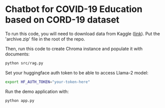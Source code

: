 # Chatbot for COVID-19 Education based on CORD-19 dataset

To run this code, you will need to download data from Kaggle ([link](https://www.kaggle.com/datasets/allen-institute-for-ai/CORD-19-research-challenge/datahttps://www.kaggle.com/datasets/allen-institute-for-ai/CORD-19-research-challenge/data)).
Put the 'archive.zip' file in the root of the repo. 

Then, run this code to create Chroma instance and populate it with documents:
```bash
python src/rag.py
```

Set your huggingface auth token to be able to access Llama-2 model: 
```bash
export HF_AUTH_TOKEN="your-token-here"
```

Run the demo application with:
```bash
python app.py
```
